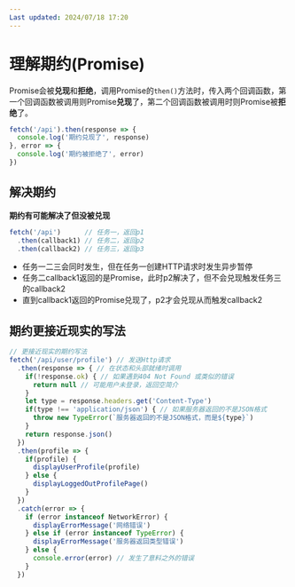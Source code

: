 ```yaml
---
Last updated: 2024/07/18 17:20
---
```

# 理解期约(Promise)
Promise会被**兑现**和**拒绝**，调用Promise的`then()`方法时，传入两个回调函数，第一个回调函数被调用则Promise**兑现**了，第二个回调函数被调用时则Promise被**拒绝**了。
```javascript
fetch('/api').then(response => {
  console.log('期约兑现了', response)
}, error => {
  console.log('期约被拒绝了', error)
})
```
<a name="EWUsG"></a>
## 解决期约
**期约有可能解决了但没被兑现**
```javascript
fetch('/api')      // 任务一，返回p1
  .then(callback1) // 任务二，返回p2
  .then(callback2) // 任务三，返回p3
```

- 任务一二三会同时发生，但在任务一创建HTTP请求时发生异步暂停
- 任务二callback1返回的是Promise，此时p2解决了，但不会兑现触发任务三的callback2
- 直到callback1返回的Promise兑现了，p2才会兑现从而触发callback2
<a name="PEF1G"></a>
## 期约更接近现实的写法
```javascript
// 更接近现实的期约写法
fetch('/api/user/profile') // 发送Http请求
  .then(response => { // 在状态和头部就绪时调用
    if(!response.ok) { // 如果遇到404 Not Found 或类似的错误
      return null // 可能用户未登录，返回空简介
    }
    let type = response.headers.get('Content-Type')
    if(type !== 'application/json') { // 如果服务器返回的不是JSON格式
      throw new TypeError(`服务器返回的不是JSON格式，而是${type}`)
    }
    return response.json()
  })
  .then(profile => {
    if(profile) {
      displayUserProfile(profile)
    } else {
      displayLoggedOutProfilePage()
    }
  })
  .catch(error => {
    if (error instanceof NetworkError) {
      displayErrorMessage('网络错误')
    } else if (error instanceof TypeError) {
      displayErrorMessage('服务器返回类型错误')
    } else {
      console.error(error) // 发生了意料之外的错误
    }
  })
```
